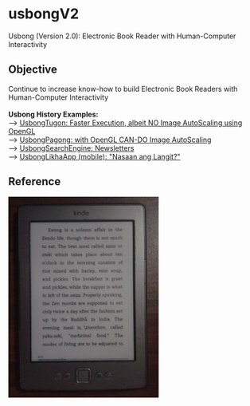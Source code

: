 # usbongV2
Usbong (Version 2.0): Electronic Book Reader with Human-Computer Interactivity

## Objective
Continue to increase know-how to build Electronic Book Readers with Human-Computer Interactivity<br/>
<br/>
<b>Usbong History Examples:</b><br/>
--> [UsbongTugon: Faster Execution, albeit NO Image AutoScaling using OpenGL](https://github.com/usbong/tugon)<br/>
--> [UsbongPagong: with OpenGL CAN-DO Image AutoScaling](https://github.com/usbong/pagong)<br/>
--> [UsbongSearchEngine: Newsletters](https://github.com/usbong/newsletters)<br/>
--> [UsbongLikhaApp (mobile): "Nasaan ang Langit?"](https://github.com/usbong/newsletters)<br/>

## Reference
<img src="https://github.com/usbong/documentation/blob/master/Usbong/R%26D/Notes/References/kindleEBookSystem/kindleEBookPartFromTrainingOfTheZenBuddhistMonk20220115T0759.jpg" width="60%">
